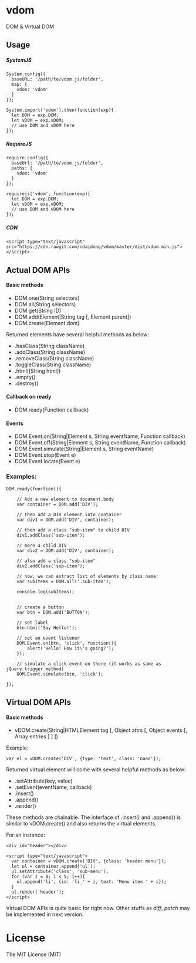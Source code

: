 # vdom
DOM &amp; Virtual DOM

## Usage


##### SystemJS

```
System.config({
  baseURL: '/path/to/vdom.js/folder',
  map: {
    vdom: 'vdom'
  }
});

System.import('vdom').then(function(exp){
  let DOM = exp.DOM;
  let vDOM = exp.vDOM;
  // use DOM and vDOM here
});
```

##### RequireJS

```
require.config({
  baseUrl: '/path/to/vdom.js/folder',
  paths: {
    vdom: 'vdom'
  }
});

requirejs('vdom', function(exp){
  let DOM = exp.DOM;
  let vDOM = exp.vDOM;
  // use DOM and vDOM here
});

```


##### CDN

```
<script type="text/javascript" src="https://cdn.rawgit.com/ndaidong/vdom/master/dist/vdom.min.js"></script>
```

## Actual DOM APIs

#### Basic methods

 - DOM.one(String selectors)
 - DOM.all(String selectors)
 - DOM.get(String ID)
 - DOM.add(Element|String tag [, Element parent])
 - DOM.create(Element dom)

Returned elements have several helpful methods as below:

 - .hasClass(String className)
 - .addClass(String className)
 - .removeClass(String  className)
 - .toggleClass(String  className)
 - .html([String html])
 - .empty()
 - .destroy()

#### Callback on ready

 - DOM.ready(Function callback)

#### Events

- DOM.Event.on(String|Element s, String eventName, Function callback)
- DOM.Event.off(String|Element s, String eventName, Function callback)
- DOM.Event.simulate(String|Element s, String eventName)
- DOM.Event.stop(Event e)
- DOM.Event.locate(Event e)


### Examples:


```
DOM.ready(function(){

    // Add a new element to document.body
    var container = DOM.add('DIV');

    // then add a DIV element into container
    var div1 = DOM.add('DIV', container);

    // then add a class "sub-item" to child DIV
    div1.addClass('sub-item');

    // more a child DIV
    var div2 = DOM.add('DIV', container);

    // also add a class "sub-item"
    div2.addClass('sub-item');

    // now, we can extract list of elements by class name:
    var subItems = DOM.all('.sub-item');

    console.log(subItems);


    // create a button
    var btn = DOM.add('BUTTON');

    // set label
    btn.html('Say Hello!');

    // set an event listener
    DOM.Event.on(btn, 'click', function(){
        alert('Hello! How it\'s going?');
    });

    // simulate a click event on there (it works as same as jQuery.trigger method)
    DOM.Event.simulate(btn, 'click');

});
```


## Virtual DOM APIs

#### Basic methods

 - vDOM.create(String|HTMLElement tag [, Object attrs [, Object events [, Array entries ] ] ])

Example:

```
var el = vDOM.create('DIV', {type: 'text', class: 'nano'});
```

Returned virtual element will come with several helpful methods as below:

 - .setAttribute(key, value)
 - .setEvent(eventName, callback)
 - .insert()
 - .append()
 - .render()

These methods are chainable. The interface of .insert() and .append() is similar to vDOM.create() and also returns the virtual elements.

For an instance:

```
<div id="header"></div>

<script type="text/javascript">
  var container = vDOM.create('DIV', {class: 'header menu'});
  let ul = container.append('ul');
  ul.setAttribute('class', 'sub-menu');
  for (var i = 0; i < 5; i++){
    ul.append('li', {id: 'li_' + i, text: 'Menu item ' + i});
  }
  ul.render('header');
</script>
```

Virtual DOM APIs is quite basic for right now. Other stuffs as *diff*, *patch* may be implemented in next version.



# License

The MIT License (MIT)
